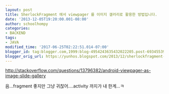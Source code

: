 ```yaml
---
layout: post
title: SherlockFragment 에서 viewpager 를 이미지 갤러리로 활용한 방법입니다.
date: '2013-12-05T19:20:00.001-08:00'
author: schoolhompy
categories:
- BACKEND
tags:
- JAVA
modified_time: '2017-06-25T02:22:51.014-07:00'
blogger_id: tag:blogger.com,1999:blog-4954243635432022205.post-693455397375948768
blogger_orig_url: https://yunhos.blogspot.com/2013/12/sherlockfragment-viewpager_5.html
---
```


<p><a href="http://stackoverflow.com/questions/13796382/android-viewpager-as-image-slide-gallery">http://stackoverflow.com/questions/13796382/android-viewpager-as-image-slide-gallery</a></p><p>음...fragment 좋지만 그냥 귀찮어....activity 까지가 내 한계...ㅋ</p>